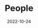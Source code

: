 ---
title: People
date: 2022-10-24

type: landing

sections:
  - block: people
    content:
      title: Team
      # Choose which groups/teams of users to display.
      #   Edit `user_groups` in each user's profile to add them to one or more of these groups.
      user_groups:
          - Principal Investigators
          - Doktorand*in
          - Researchers
          - Grad Students
          - Administration
          - Universität Potsdam
          - FernUniversität in Hagen
          - IPN - Leibnitz-Institut für die Pädagogik in Naturwissenschaften und Mathematik
          - Stiftung Universität Hildesheim
          
          
          
      sort_by: Params.last_name
      sort_ascending: true
    design:
      show_interests: false
      show_role: true
      show_social: true
---